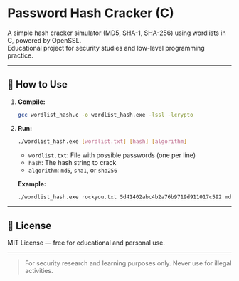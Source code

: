 # Password Hash Cracker (C)

A simple hash cracker simulator (MD5, SHA-1, SHA-256) using wordlists in C, powered by OpenSSL.  
Educational project for security studies and low-level programming practice.

---

## 🔧 How to Use

1. **Compile:**
    ```bash
    gcc wordlist_hash.c -o wordlist_hash.exe -lssl -lcrypto
    ```

2. **Run:**
    ```bash
    ./wordlist_hash.exe [wordlist.txt] [hash] [algorithm]
    ```
    - `wordlist.txt`: File with possible passwords (one per line)
    - `hash`: The hash string to crack
    - `algorithm`: `md5`, `sha1`, or `sha256`

    **Example:**
    ```bash
    ./wordlist_hash.exe rockyou.txt 5d41402abc4b2a76b9719d911017c592 md5
    ```

---

## 📄 License

MIT License — free for educational and personal use.

---

> For security research and learning purposes only. Never use for illegal activities.
